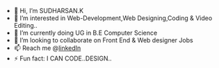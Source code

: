 - 👋 Hi, I’m SUDHARSAN.K
- 👀 I’m interested in Web-Development,Web Designing,Coding & Video Editing..
- 🌱 I’m currently doing UG in B.E Computer Science
- 💞️ I’m looking to collaborate on Front End & Web designer Jobs
- 📫 Reach me @[linkedIn](https://www.linkedin.com/in/sudharsan-k-959933267)
- ⚡ Fun fact: I CAN CODE..DESIGN..

<!---
Sudharsank05/Sudharsank05 is a ✨ special ✨ repository because its `README.md` (this file) appears on your GitHub profile.
You can click the Preview link to take a look at your changes.
--->
